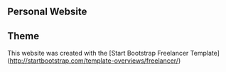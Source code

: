 
## Personal Website

## Theme

This website was created with the [Start Bootstrap Freelancer Template] (http://startbootstrap.com/template-overviews/freelancer/)